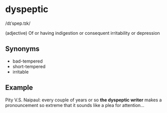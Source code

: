 # dyspeptic

/dɪˈspep.tɪk/

(adjective) Of or having indigestion or consequent irritability or depression

## Synonyms

+ bad-tempered
+ short-tempered
+ irritable

## Example

Pity V.S. Naipaul: every couple of years or so **the dyspeptic writer** makes a pronouncement so extreme that it sounds like a plea for attention…
